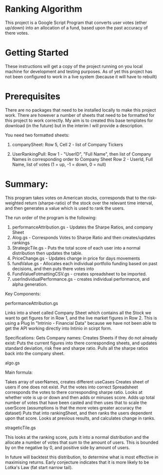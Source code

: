 # Ranking Algorithm

This project is a Google Script Program that converts user votes (ether up/down) into an allocation of a fund, based upon the past accuracy of there votes.

# Getting Started

These instructions will get a copy of the project running on you local machine for development and testing purposes. As of yet this project has not been configured to work in a live system (because it will have to rebuilt)

# Prerequisites

There are no packages that need to be installed locally to make this project work. There are however a number of sheets that need to be formatted for this project to work correctly. My aim is to created this base templates for download (in the future) but in the interim I will provide a description.

You need two formatted sheets:

1) companySheet:
      Row 5, Cell 2 - list of Company Tickers

2) UserRankingPull:
      Row 1 - "UserID", "Full Name", then list of Company Names in corresponding order to Company Sheet
      Row 2 - UserId, Full Name, list of votes (1 = up, -1 = down, 0 = null)


# Summary:

This program takes votes on American stocks, corresponds that to the risk-weighted return (sharpe-ratio) of the stock over the relevant time interval, and then generates a value which is used to rank the users.

The run order of the program is the following:

1) performanceAttribution.gs - Updates the Sharpe Ratios, and company Sheet
2) Alog.gs - Corresponds Votes to Sharpe Ratio and then creates/updates rankings
3) StrategicTile.gs - Puts the total score of each user into a normal distribution then updates the table.
4) PriceChange.gs - Updates change in price for days movements
5) fundValue.gs - Allocates each individual portfolio funding based on past decisions, and then puts there votes into
6) FundValueFotmattingCSV.gs - creates spreadsheet to be imported.
7) userIndividualPerformance.gs - creates individual performance, and alpha generation.

Key Components:

performanceAttribution.gs

Links into a sheet called Company Sheet which contains all the Stock we want to get figures for in Row 1, and the live market figures in Row 2. This is using a Plug In "Intrinio - Financial Data" because we have not been able to get the API working directly into Intinio in scirpt form.

Specifications:
Gets Company names:
Creates Sheets if they do not already exist:
Puts the current figures into there corresponding sheets, and updates standard deviation, risk free and sharpe ratio.
Pulls all the sharpe ratios back into the company sheet.


algo.gs

Main formula:

Takes array of userNames, creates different useCases
Creates sheet of users if one does not exist.
Put the votes into correct Spreadsheet
corresponds the votes to there corresponding sharpe ratio.
Looks at whether vote is up or down and then adds or minuses score.
Adds up total number of votes that have been casted and then uses that to scale the userScore (assumptions is that the more votes greater accuracy the dataset)
Puts that into rankingSheet, and then ranks the users dependent upon that score.
Looks at previous results, and calculates change in ranks.


strageticTile.gs

This looks at the ranking score, puts it into a normal distribution and the allocate a number of votes that sum to the amount of users. This is bounded by on the negative by 0, and positive side by amount of users.

In future will backtest this distribution, to determine what is most effective in maximising returns. Early conjecture indicates that it is more likely to be Lotka's Law (fat start narrow tail).
